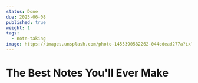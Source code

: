 ```yaml
---
status: Done
due: 2025-06-08
published: true
weight: 1
tags:
  - note-taking
image: https://images.unsplash.com/photo-1455390582262-044cdead277a?ixlib=rb-4.0.3&ixid=MnwxMjA3fDB8MHxwaG90by1wYWdlfHx8fGVufDB8fHx8&auto=format&fit=crop&w=300&q=80
---
```


# The Best Notes You'll Ever Make